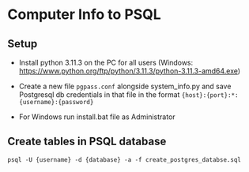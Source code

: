 # Computer Info to PSQL


## Setup
- Install python 3.11.3 on the PC for all users (Windows: https://www.python.org/ftp/python/3.11.3/python-3.11.3-amd64.exe)
<!-- - Save Postgresql db credentials in `%APPDATA%\postgresql\pgpass.conf` on windows or on `~/.pgpass` file in Linux/Mac. [Documentation](https://www.postgresql.org/docs/current/libpq-pgpass.html) -->
- Create a new file `pgpass.conf` alongside system_info.py and save Postgresql db credentials in that file in the format `{host}:{port}:*:{username}:{password}`
<!-- - For Windows run install.bat file -->
- For Windows run install.bat file as Administrator
<!-- - For Linux run install.sh using bash -->


## Create tables in PSQL database

`psql -U {username} -d {database} -a -f create_postgres_databse.sql`

